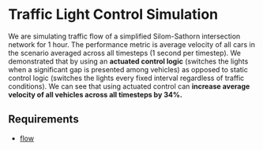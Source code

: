 # Traffic Light Control Simulation

We are simulating traffic flow of a simplified Silom-Sathorn intersection network for 1 hour. The performance metric is average velocity of all cars in the scenario averaged across all timesteps (1 second per timestep). We demonstrated that by using an **actuated control logic** (switches the lights when a significant gap is presented among vehicles) as opposed to static control logic (switches the lights every fixed interval regardless of traffic conditions). We can see that using actuated control can **increase average velocity of all vehicles across all timesteps by 34%.**

## Requirements

* [flow](https://github.com/flow-project/flow)
